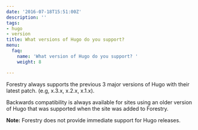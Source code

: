 ```yaml
---
date: '2016-07-18T15:51:00Z'
description: ''
tags:
- hugo
- version
title: What versions of Hugo do you support?
menu:
  faq:
    name: 'What version of Hugo do you support? '
    weight: 8

---
```



Forestry always supports the previous 3 major versions of Hugo with their latest patch. (e.g, x.3.x, x.2.x, x.1.x).

Backwards compatibility is always available for sites using an older version of Hugo that was supported when the site was added to Forestry.

**Note:** Forestry does not provide immediate support for Hugo releases.